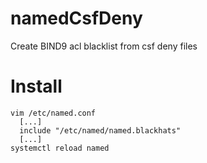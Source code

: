 # namedCsfDeny
Create BIND9 acl blacklist from csf deny files

# Install
  	vim /etc/named.conf
  	  [...]
  	  include "/etc/named/named.blackhats"
  	  [...]
  	systemctl reload named

